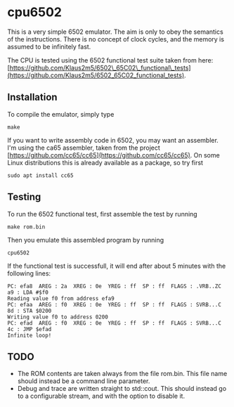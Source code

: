# cpu6502
This is a very simple 6502 emulator. The aim is only to obey the semantics of
the instructions. There is no concept of clock cycles, and the memory is
assumed to be infinitely fast.

The CPU is tested using the 6502 functional test suite taken from here:
[https://github.com/Klaus2m5/6502\_65C02\_functional\_tests](https://github.com/Klaus2m5/6502_65C02_functional_tests).

## Installation
To compile the emulator, simply type
```
make
```

If you want to write assembly code in 6502, you may want an assembler. I'm
using the ca65 assembler, taken from the project
[https://github.com/cc65/cc65](https://github.com/cc65/cc65). On some Linux
distributions this is already available as a package, so try first
```
sudo apt install cc65
```

## Testing
To run the 6502 functional test, first assemble the test by running
```
make rom.bin
```
Then you emulate this assembled program by running
```
cpu6502
```

If the functional test is successfull, it will end after about 5 minutes with
the following lines:
```
PC: efa8  AREG : 2a  XREG : 0e  YREG : ff  SP : ff  FLAGS : .VRB..ZC   a9 : LDA #$f0
Reading value f0 from address efa9
PC: efaa  AREG : f0  XREG : 0e  YREG : ff  SP : ff  FLAGS : SVRB...C   8d : STA $0200
Writing value f0 to address 0200
PC: efad  AREG : f0  XREG : 0e  YREG : ff  SP : ff  FLAGS : SVRB...C   4c : JMP $efad
Infinite loop!
```

## TODO
* The ROM contents are taken always from the file rom.bin. This file name
  should instead be a command line parameter.
* Debug and trace are written straight to std::cout. This should instead go to
  a configurable stream, and with the option to disable it.
